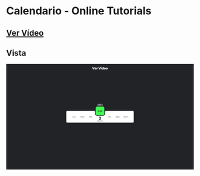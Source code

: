 # Calendario - Online Tutorials

## [Ver Vídeo](https://youtu.be/2IwZ52lI2vg)
## Vista
![View](view.jpg)